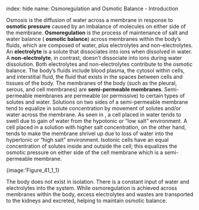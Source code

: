 index: hide
name: Osmoregulation and Osmotic Balance - Introduction

Osmosis is the diffusion of water across a membrane in response to  **osmotic pressure** caused by an imbalance of molecules on either side of the membrane.  **Osmoregulation** is the process of maintenance of salt and water balance ( **osmotic balance**) across membranes within the body’s fluids, which are composed of water, plus electrolytes and non-electrolytes. An  **electrolyte** is a solute that dissociates into ions when dissolved in water. A  **non-electrolyte**, in contrast, doesn’t dissociate into ions during water dissolution. Both electrolytes and non-electrolytes contribute to the osmotic balance. The body’s fluids include blood plasma, the cytosol within cells, and interstitial fluid, the fluid that exists in the spaces between cells and tissues of the body. The membranes of the body (such as the pleural, serous, and cell membranes) are  **semi-permeable membranes**. Semi-permeable membranes are permeable (or permissive) to certain types of solutes and water. Solutions on two sides of a semi-permeable membrane tend to equalize in solute concentration by movement of solutes and/or water across the membrane. As seen in , a cell placed in water tends to swell due to gain of water from the hypotonic or “low salt” environment. A cell placed in a solution with higher salt concentration, on the other hand, tends to make the membrane shrivel up due to loss of water into the hypertonic or “high salt” environment. Isotonic cells have an equal concentration of solutes inside and outside the cell; this equalizes the osmotic pressure on either side of the cell membrane which is a semi-permeable membrane.


{image:'Figure_41_1_1}
        

The body does not exist in isolation. There is a constant input of water and electrolytes into the system. While osmoregulation is achieved across membranes within the body, excess electrolytes and wastes are transported to the kidneys and excreted, helping to maintain osmotic balance.
